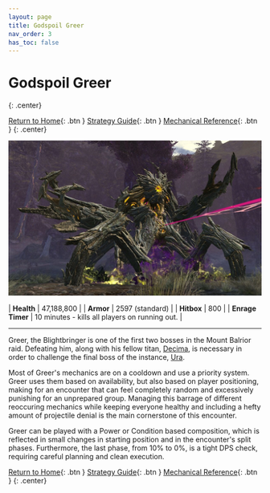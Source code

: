 ```yaml
---
layout: page
title: Godspoil Greer
nav_order: 3
has_toc: false
---
```


# Godspoil Greer
{: .center}

[Return to Home](../index.html){: .btn } [Strategy Guide](./strategy.html){: .btn } [Mechanical Reference](./mechanics.html){: .btn }
{: .center}

<img src="../images/greer.webp" />

| **Health** |  47,188,800  |
| **Armor** |  2597 (standard) |
| **Hitbox** | 800 |
| **Enrage Timer** | 10 minutes - kills all players on running out. |

---

Greer, the Blightbringer is one of the first two bosses in the Mount Balrior raid. Defeating him, along with his fellow titan, [Decima](../decima/overview.md), is necessary in order to challenge the final boss of the instance, [Ura](../ura/overview.html).

Most of Greer's mechanics are on a cooldown and use a priority system. Greer uses them based on availability, but also based on player positioning, making for an encounter that can feel completely random and excessively punishing for an unprepared group. Managing this barrage of different reoccuring mechanics while keeping everyone healthy and including a hefty amount of projectile denial is the main cornerstone of this encounter.

Greer can be played with a Power or Condition based composition, which is reflected in small changes in starting position and in the encounter's split phases. Furthermore, the last phase, from 10% to 0%, is a tight DPS check, requiring careful planning and clean execution.

[Return to Home](../index.html){: .btn } [Strategy Guide](./strategy.html){: .btn } [Mechanical Reference](./mechanics.html){: .btn }
{: .center}
